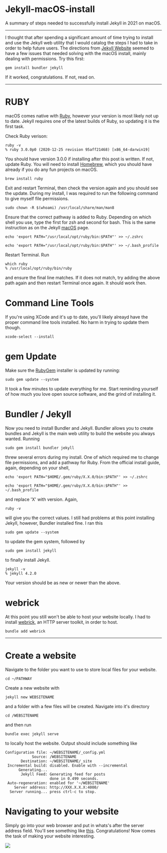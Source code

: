 # Jekyll-macOS-install
A summary of steps needed to successfully install Jekyll in 2021 on macOS. 

-----------

I thought that after spending a significant amount of time trying to install and use the Jekyll web utility that I would catalog the steps I had to take in order to help future users. The directions from [Jekyll Website](https://jekyllrb.com) seemed to have a few issues that needed solving with the macOS install, mainly dealing with permissions. Try this first:

~~~~~~
gem install bundler jekyll
~~~~~~
If it worked, congratulations. If not, read on. 

-----------
# RUBY

macOS comes native with [Ruby](https://www.ruby-lang.org/en/documentation/installation/), however your version is most likely not up to date. Jekyll requires one of the latest builds of Ruby, so updating it is the first task. 

Check Ruby verison:
~~~~~~
ruby -v
% ruby 3.0.0p0 (2020-12-25 revision 95aff21468) [x86_64-darwin19]
~~~~~~
You should have version 3.0.0 if installing after this post is written. If not, update Ruby. You will need to install [Homebrew](https://brew.sh), which you should have already if you do any fun projects on macOS.
~~~~~
brew install ruby
~~~~~
Exit and restart Terminal, then check the version again and you should see the update. During my install, I was required to run the following command to give myself file permissions.
~~~~~
sudo chown -R $(whoami) /usr/local/share/man/man8
~~~~~
Ensure that the correct pathway is added to Ruby. Depending on which shell you use, type the first for zsh and second for bash. This is the same instruction as on the Jekyll [macOS](https://jekyllrb.com/docs/installation/macos/) page.
~~~~~
echo 'export PATH="/usr/local/opt/ruby/bin:$PATH"' >> ~/.zshrc

echo 'export PATH="/usr/local/opt/ruby/bin:$PATH"' >> ~/.bash_profile
~~~~~
Restart Terminal. Run
~~~~~
which ruby
% /usr/local/opt/ruby/bin/ruby
~~~~~
and ensure the final line matches. If it does not match, try adding the above path again and then restart Terminal once again. It should work then.

# Command Line Tools

If you're using XCode and it's up to date, you'll likely alreayd have the proper command line tools installed. No harm in trying to update them though.
~~~~~
xcode-select --install
~~~~~

# gem Update

Make sure the [RubyGem](https://rubygems.org/gems) installer is updated by running:
~~~~~~
sudo gem update --system
~~~~~~
It took a few minutes to update everything for me. Start reminding yourself of how much you love open source software, and the grind of installing it. 


# Bundler / Jekyll

Now you need to install Bundler and Jekyll. Bundler allows you to create bundles and Jekyll is the main web utility to build the website you always wanted. 
Running 
~~~~~~
sudo gem install bundler jekyll
~~~~~~

threw several errors during my install. One of which required me to change file permissions, and add a pathway for Ruby. From the official install guide, again, depending on your shell,
~~~~~~
echo 'export PATH="$HOME/.gem/ruby/X.X.0/bin:$PATH"' >> ~/.zshrc

echo 'export PATH="$HOME/.gem/ruby/X.X.0/bin:$PATH"' >> ~/.bash_profile
~~~~~~
and replace 'X' with version. Again, 
~~~~~~
ruby -v
~~~~~~
will give you the correct values. I still had problems at this point installing Jekyll, however, Bundler installed fine. I ran this
~~~~~~
sudo gem update --system
~~~~~~
to update the gem system, followed by
~~~~~~
sudo gem install jekyll
~~~~~~
to finally install Jekyll. 
~~~~~~
jekyll -v
% jekyll 4.2.0
~~~~~~
Your version should be as new or newer than the above. 

# webrick
At this point you still won't be able to host your website locally. I had to install [webrick](https://rubygems.org/gems/webrick), an HTTP server toolkit, in order to host. 
~~~~~~~
bundle add webrick
~~~~~~~

------------
# Create a website
Navigate to the folder you want to use to store local files for your website. 
~~~~~~
cd ~/PATHWAY
~~~~~~
Create a new website with 
~~~~~
jekyll new WEBSITENAME
~~~~~
and a folder with a few files will be created. Navigate into it's directory
~~~~
cd /WEBSITENAME
~~~~
and then run 
~~~~
bundle exec jekyll serve
~~~~
to locally host the website. Output should include something like 
~~~~
Configuration file: ~/WEBSITENAME/_config.yml
            Source: /WEBSITENAME
       Destination: ~/WEBSITENAME/_site
 Incremental build: disabled. Enable with --incremental
      Generating... 
       Jekyll Feed: Generating feed for posts
                    done in 0.499 seconds.
 Auto-regeneration: enabled for '~/WEBSITENAME'
    Server address: http://XXX.X.X.X:4000/
  Server running... press ctrl-c to stop.
~~~~

# Navigating to your website
Simply go into your web browser and put in whats's after the server address field. You'll see something like [this](). Congratulations! Now comes the task of making your website interesting.

![](https://user-images.githubusercontent.com/57548527/110232588-7325fa00-7ed3-11eb-89c4-84ec0d9e266e.png)
